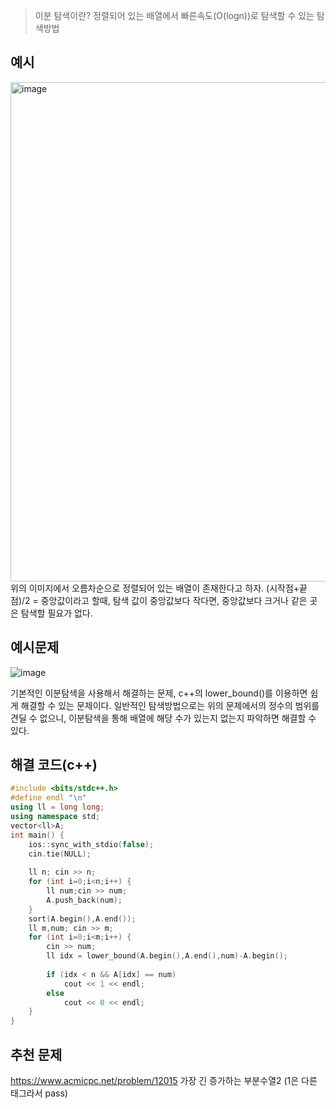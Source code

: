 >이분 탐색이란?
>정렬되어 있는 배열에서 빠른속도(O(logn))로 탐색할 수 있는 탐색방법

## 예시

<img width="799" alt="image" src="https://github.com/user-attachments/assets/483143d3-3a79-4853-81c4-ba356ec8cf46" />
위의 이미지에서 오름차순으로 정렬되어 있는 배열이 존재한다고 하자.
(시작점+끝점)/2 = 중앙값이라고 할때, 탐색 값이 중앙값보다 작다면, 중앙값보다 크거나 같은 곳은 탐색할 필요가 없다. 


## 예시문제
![image](https://github.com/user-attachments/assets/8c491bae-8d0e-475f-8a32-2faa1ac2054c)

기본적인 이분탐색을 사용해서 해결하는 문제, c++의 lower_bound()를 이용하면 쉽게 해결할 수 있는 문제이다. 일반적인 탐색방법으로는 위의 문제에서의 정수의 범위를 견딜 수 없으니, 이분탐색을 통해 배열에 해당 수가 있는지 없는지 파악하면 해결할 수 있다.

## 해결 코드(c++)
```c++
#include <bits/stdc++.h>  
#define endl "\n"  
using ll = long long;  
using namespace std;  
vector<ll>A;  
int main() {  
    ios::sync_with_stdio(false);  
    cin.tie(NULL);  
  
    ll n; cin >> n;  
    for (int i=0;i<n;i++) {  
        ll num;cin >> num;  
        A.push_back(num);  
    }  
    sort(A.begin(),A.end());  
    ll m,num; cin >> m;  
    for (int i=0;i<m;i++) {  
        cin >> num;  
        ll idx = lower_bound(A.begin(),A.end(),num)-A.begin();  
  
        if (idx < n && A[idx] == num)  
            cout << 1 << endl;  
        else  
            cout << 0 << endl;  
    }  
}
```

## 추천 문제
https://www.acmicpc.net/problem/12015 가장 긴 증가하는 부분수열2 (1은 다른 태그라서 pass)
